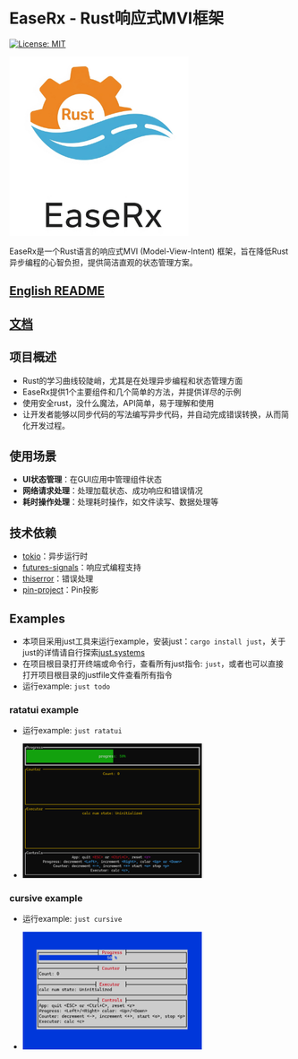 # EaseRx - Rust响应式MVI框架

[![License: MIT](https://img.shields.io/badge/License-MIT-yellow.svg)](https://opensource.org/licenses/MIT)

<img src="docs/_images/logo.png" alt="EaseRx Logo" width="320">

EaseRx是一个Rust语言的响应式MVI (Model-View-Intent) 框架，旨在降低Rust异步编程的心智负担，提供简洁直观的状态管理方案。

## [English README](README.md)

## [文档](https://wmywork.github.io/EaseRx/)

## 项目概述

- Rust的学习曲线较陡峭，尤其是在处理异步编程和状态管理方面
- EaseRx提供1个主要组件和几个简单的方法，并提供详尽的示例
- 使用安全rust，没什么魔法，API简单，易于理解和使用
- 让开发者能够以同步代码的写法编写异步代码，并自动完成错误转换，从而简化开发过程。

## 使用场景

- **UI状态管理**：在GUI应用中管理组件状态
- **网络请求处理**：处理加载状态、成功响应和错误情况
- **耗时操作处理**：处理耗时操作，如文件读写、数据处理等

## 技术依赖

- [tokio](https://github.com/tokio-rs/tokio)：异步运行时
- [futures-signals](https://github.com/Pauan/rust-signals)：响应式编程支持
- [thiserror](https://github.com/dtolnay/thiserror)：错误处理
- [pin-project](https://github.com/taiki-e/pin-project)：Pin投影

## Examples
- 本项目采用just工具来运行example，安装just：```cargo install just```，关于just的详情请自行探索[just.systems](https://just.systems/)
- 在项目根目录打开终端或命令行，查看所有just指令: ```just```，或者也可以直接打开项目根目录的justfile文件查看所有指令
- 运行example: ```just todo```

### ratatui example
- 运行example: ```just ratatui```

- <img src="docs/_images/demo_ratatui.PNG" alt="demo ratatui" width="320">

### cursive example
- 运行example: ```just cursive```

- <img src="docs/_images/demo_cursive.PNG" alt="demo cursive" width="320">
